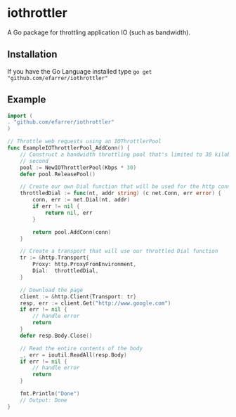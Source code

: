 iothrottler
===========

A Go package for throttling application IO (such as bandwidth).

Installation
------------

If you have the Go Language installed type
`go get "github.com/efarrer/iothrottler"`

Example
-------
```go
import (
. "github.com/efarrer/iothrottler"
)

// Throttle web requests using an IOThrottlerPool
func ExampleIOThrottlerPool_AddConn() {
	// Construct a bandwidth throttling pool that's limited to 30 kilobits per
    // second
	pool := NewIOThrottlerPool(Kbps * 30)
	defer pool.ReleasePool()

	// Create our own Dial function that will be used for the http connection
	throttledDial := func(nt, addr string) (c net.Conn, err error) {
		conn, err := net.Dial(nt, addr)
		if err != nil {
			return nil, err
		}

		return pool.AddConn(conn)
	}

	// Create a transport that will use our throttled Dial function
	tr := &http.Transport{
		Proxy: http.ProxyFromEnvironment,
		Dial:  throttledDial,
	}

	// Download the page
	client := &http.Client{Transport: tr}
	resp, err := client.Get("http://www.google.com")
	if err != nil {
		// handle error
		return
	}
	defer resp.Body.Close()

	// Read the entire contents of the body
	_, err = ioutil.ReadAll(resp.Body)
	if err != nil {
		// handle error
		return
	}

	fmt.Println("Done")
	// Output: Done
}
```
